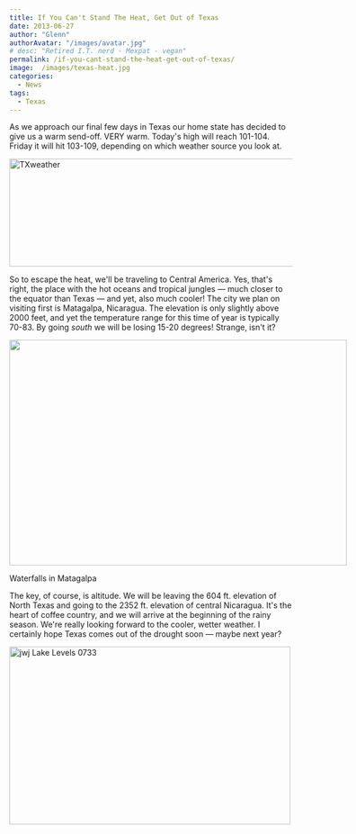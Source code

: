 ```yaml
---
title: If You Can't Stand The Heat, Get Out of Texas
date: 2013-06-27
author: "Glenn"
authorAvatar: "/images/avatar.jpg"
# desc: "Retired I.T. nerd - Mexpat - vegan"
permalink: /if-you-cant-stand-the-heat-get-out-of-texas/
image:  /images/texas-heat.jpg
categories:
  - News
tags:
  - Texas
---
```

As we approach our final few days in Texas our home state has decided to give us a warm send-off. VERY warm. Today's high will reach 101-104. Friday it will hit 103-109, depending on which weather source you look at.

[<img class="aligncenter size-full wp-image-2480" src="https://vagabondians.com/wp-content/uploads/2013/06/TXweather.png" alt="TXweather" width="784" height="192" />][1]

So to escape the heat, we'll be traveling to Central America. Yes, that's right, the place with the hot oceans and tropical jungles &#8212; much closer to the equator than Texas &#8212; and yet, also much cooler! The city we plan on visiting first is Matagalpa, Nicaragua. The elevation is only slightly above 2000 feet, and yet the temperature range for this time of year is typically 70-83. By going *south* we will be losing 15-20 degrees! Strange, isn't it?

<div style="width: 610px" class="wp-caption aligncenter">
  <img src="https://www.nicaragua-magazine.com/wp-content/uploads/2011/08/Best-Matagalpa-Attractions-Waterfall-shadow.jpg" alt="" width="600" height="401" />

  <p class="wp-caption-text">
    Waterfalls in Matagalpa
  </p>
</div>

The key, of course, is altitude. We will be leaving the 604 ft. elevation of North Texas and going to the 2352 ft. elevation of central Nicaragua. It's the heart of coffee country, and we will arrive at the beginning of the rainy season. We're really looking forward to the cooler, wetter weather. I certainly hope Texas comes out of the drought soon &#8212; maybe next year?

[<img class="aligncenter size-full wp-image-2481" src="https://vagabondians.com/wp-content/uploads/2013/06/lakeaustin.jpeg" alt="jwj Lake Levels 0733" width="500" height="316" />][2]

 [1]: https://vagabondians.com/wp-content/uploads/2013/06/TXweather.png
 [2]: https://vagabondians.com/wp-content/uploads/2013/06/lakeaustin.jpeg
